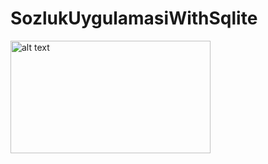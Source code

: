 # SozlukUygulamasiWithSqlite

<img src="https://firebasestorage.googleapis.com/v0/b/devbook-62500.appspot.com/o/kullaniciProfileImages%2F69117de4-3c91-499f-bf43-7cffe478b8bf.jpg?alt=media&token=ce83e45c-fac8-4a2b-a84e-6cdb07af262c" alt="alt text" width="320" height="180">
